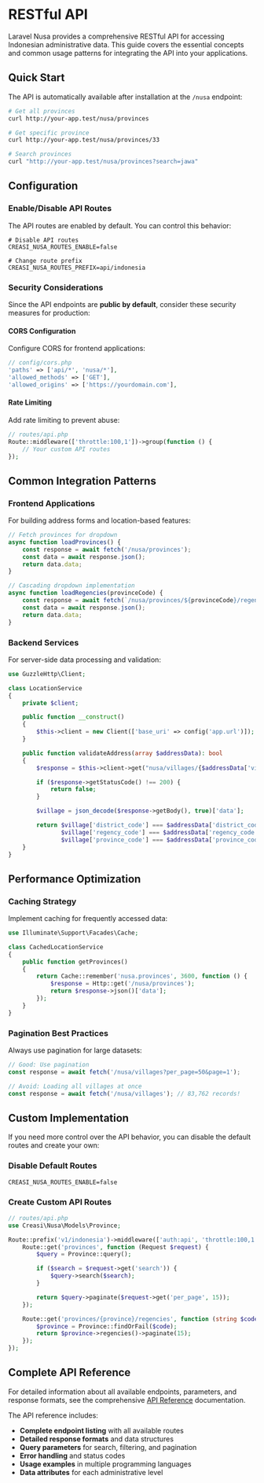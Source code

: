 # RESTful API

Laravel Nusa provides a comprehensive RESTful API for accessing Indonesian administrative data. This guide covers the essential concepts and common usage patterns for integrating the API into your applications.

## Quick Start

The API is automatically available after installation at the `/nusa` endpoint:

```bash
# Get all provinces
curl http://your-app.test/nusa/provinces

# Get specific province
curl http://your-app.test/nusa/provinces/33

# Search provinces
curl "http://your-app.test/nusa/provinces?search=jawa"
```

## Configuration

### Enable/Disable API Routes

The API routes are enabled by default. You can control this behavior:

```dotenv
# Disable API routes
CREASI_NUSA_ROUTES_ENABLE=false

# Change route prefix
CREASI_NUSA_ROUTES_PREFIX=api/indonesia
```

### Security Considerations

Since the API endpoints are **public by default**, consider these security measures for production:

#### CORS Configuration

Configure CORS for frontend applications:

```php
// config/cors.php
'paths' => ['api/*', 'nusa/*'],
'allowed_methods' => ['GET'],
'allowed_origins' => ['https://yourdomain.com'],
```

#### Rate Limiting

Add rate limiting to prevent abuse:

```php
// routes/api.php
Route::middleware(['throttle:100,1'])->group(function () {
    // Your custom API routes
});
```

## Common Integration Patterns

### Frontend Applications

For building address forms and location-based features:

```js
// Fetch provinces for dropdown
async function loadProvinces() {
    const response = await fetch('/nusa/provinces');
    const data = await response.json();
    return data.data;
}

// Cascading dropdown implementation
async function loadRegencies(provinceCode) {
    const response = await fetch(`/nusa/provinces/${provinceCode}/regencies`);
    const data = await response.json();
    return data.data;
}
```

### Backend Services

For server-side data processing and validation:

```php
use GuzzleHttp\Client;

class LocationService
{
    private $client;

    public function __construct()
    {
        $this->client = new Client(['base_uri' => config('app.url')]);
    }

    public function validateAddress(array $addressData): bool
    {
        $response = $this->client->get("nusa/villages/{$addressData['village_code']}");

        if ($response->getStatusCode() !== 200) {
            return false;
        }

        $village = json_decode($response->getBody(), true)['data'];

        return $village['district_code'] === $addressData['district_code'] &&
               $village['regency_code'] === $addressData['regency_code'] &&
               $village['province_code'] === $addressData['province_code'];
    }
}
```

## Performance Optimization

### Caching Strategy

Implement caching for frequently accessed data:

```php
use Illuminate\Support\Facades\Cache;

class CachedLocationService
{
    public function getProvinces()
    {
        return Cache::remember('nusa.provinces', 3600, function () {
            $response = Http::get('/nusa/provinces');
            return $response->json()['data'];
        });
    }
}
```

### Pagination Best Practices

Always use pagination for large datasets:

```js
// Good: Use pagination
const response = await fetch('/nusa/villages?per_page=50&page=1');

// Avoid: Loading all villages at once
const response = await fetch('/nusa/villages'); // 83,762 records!
```

## Custom Implementation

If you need more control over the API behavior, you can disable the default routes and create your own:

### Disable Default Routes

```dotenv
CREASI_NUSA_ROUTES_ENABLE=false
```

### Create Custom API Routes

```php
// routes/api.php
use Creasi\Nusa\Models\Province;

Route::prefix('v1/indonesia')->middleware(['auth:api', 'throttle:100,1'])->group(function () {
    Route::get('provinces', function (Request $request) {
        $query = Province::query();

        if ($search = $request->get('search')) {
            $query->search($search);
        }

        return $query->paginate($request->get('per_page', 15));
    });

    Route::get('provinces/{province}/regencies', function (string $code) {
        $province = Province::findOrFail($code);
        return $province->regencies()->paginate(15);
    });
});
```

## Complete API Reference

For detailed information about all available endpoints, parameters, and response formats, see the comprehensive [API Reference](/id/api/overview) documentation.

The API reference includes:

- **Complete endpoint listing** with all available routes
- **Detailed response formats** and data structures
- **Query parameters** for search, filtering, and pagination
- **Error handling** and status codes
- **Usage examples** in multiple programming languages
- **Data attributes** for each administrative level
